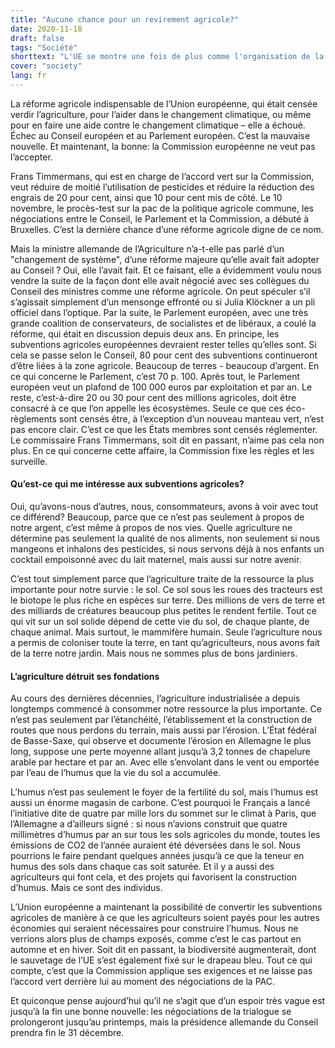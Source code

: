 ```yaml
---
title: "Aucune chance pour un revirement agricole?"
date: 2020-11-18
draft: false
tags: "Société"
shorttext: "L'UE se montre une fois de plus comme l'organisation de la valise noire. Le tournant de l'agriculture ne change plus rien."
cover: "society"
lang: fr
---
```


La réforme agricole indispensable de l’Union européenne, qui était censée verdir l’agriculture, pour l’aider dans le changement climatique, ou même pour en faire une aide contre le changement climatique – elle a échoué. Échec au Conseil européen et au Parlement européen. C’est la mauvaise nouvelle. Et maintenant, la bonne: la Commission européenne ne veut pas l’accepter.

Frans Timmermans, qui est en charge de l’accord vert sur la Commission, veut réduire de moitié l’utilisation de pesticides et réduire la réduction des engrais de 20 pour cent, ainsi que 10 pour cent mis de côté. Le 10 novembre, le procès-test sur la pac de la politique agricole commune, les négociations entre le Conseil, le Parlement et la Commission, a débuté à Bruxelles. C’est la dernière chance d’une réforme agricole digne de ce nom.

Mais la ministre allemande de l’Agriculture n’a-t-elle pas parlé d’un "changement de système", d’une réforme majeure qu’elle avait fait adopter au Conseil ? Oui, elle l’avait fait. Et ce faisant, elle a évidemment voulu nous vendre la suite de la façon dont elle avait négocié avec ses collègues du Conseil des ministres comme une réforme agricole. On peut spéculer s’il s’agissait simplement d’un mensonge effronté ou si Julia Klöckner a un pli officiel dans l’optique. Par la suite, le Parlement européen, avec une très grande coalition de conservateurs, de socialistes et de libéraux, a coulé la réforme, qui était en discussion depuis deux ans. En principe, les subventions agricoles européennes devraient rester telles qu’elles sont. Si cela se passe selon le Conseil, 80 pour cent des subventions continueront d’être liées à la zone agricole. Beaucoup de terres - beaucoup d’argent. En ce qui concerne le Parlement, c’est 70 p. 100. Après tout, le Parlement européen veut un plafond de 100 000 euros par exploitation et par an. Le reste, c’est-à-dire 20 ou 30 pour cent des millions agricoles, doit être consacré à ce que l’on appelle les écosystèmes. Seule ce que ces éco-règlements sont censés être, à l’exception d’un nouveau manteau vert, n’est pas encore clair. C’est ce que les États membres sont censés réglementer. Le commissaire Frans Timmermans, soit dit en passant, n’aime pas cela non plus. En ce qui concerne cette affaire, la Commission fixe les règles et les surveille.

#### Qu’est-ce qui me intéresse aux subventions agricoles?

Oui, qu’avons-nous d’autres, nous, consommateurs, avons à voir avec tout ce différend? Beaucoup, parce que ce n’est pas seulement à propos de notre argent, c’est même à propos de nos vies. Quelle agriculture ne détermine pas seulement la qualité de nos aliments, non seulement si nous mangeons et inhalons des pesticides, si nous servons déjà à nos enfants un cocktail empoisonné avec du lait maternel, mais aussi sur notre avenir.

C’est tout simplement parce que l’agriculture traite de la ressource la plus importante pour notre survie : le sol. Ce sol sous les roues des tracteurs est le biotope le plus riche en espèces sur terre. Des millions de vers de terre et des milliards de créatures beaucoup plus petites le rendent fertile. Tout ce qui vit sur un sol solide dépend de cette vie du sol, de chaque plante, de chaque animal. Mais surtout, le mammifère humain. Seule l’agriculture nous a permis de coloniser toute la terre, en tant qu’agriculteurs, nous avons fait de la terre notre jardin. Mais nous ne sommes plus de bons jardiniers.

#### L’agriculture détruit ses fondations

Au cours des dernières décennies, l’agriculture industrialisée a depuis longtemps commencé à consommer notre ressource la plus importante. Ce n’est pas seulement par l’étanchéité, l’établissement et la construction de routes que nous perdons du terrain, mais aussi par l’érosion. L’État fédéral de Basse-Saxe, qui observe et documente l’érosion en Allemagne le plus long, suppose une perte moyenne allant jusqu’à 3,2 tonnes de chapelure arable par hectare et par an. Avec elle s’envolant dans le vent ou emportée par l’eau de l’humus que la vie du sol a accumulée.

L’humus n’est pas seulement le foyer de la fertilité du sol, mais l’humus est aussi un énorme magasin de carbone. C’est pourquoi le Français a lancé l’initiative dite de quatre par mille lors du sommet sur le climat à Paris, que l’Allemagne a d’ailleurs signé : si nous n’avions construit que quatre millimètres d’humus par an sur tous les sols agricoles du monde, toutes les émissions de CO2 de l’année auraient été déversées dans le sol. Nous pourrions le faire pendant quelques années jusqu’à ce que la teneur en humus des sols dans chaque cas soit saturée. Et il y a aussi des agriculteurs qui font cela, et des projets qui favorisent la construction d’humus. Mais ce sont des individus.

L’Union européenne a maintenant la possibilité de convertir les subventions agricoles de manière à ce que les agriculteurs soient payés pour les autres économies qui seraient nécessaires pour construire l’humus. Nous ne verrions alors plus de champs exposés, comme c’est le cas partout en automne et en hiver. Soit dit en passant, la biodiversité augmenterait, dont le sauvetage de l’UE s’est également fixé sur le drapeau bleu. Tout ce qui compte, c’est que la Commission applique ses exigences et ne laisse pas l’accord vert derrière lui au moment des négociations de la PAC.

Et quiconque pense aujourd’hui qu’il ne s’agit que d’un espoir très vague est jusqu’à la fin une bonne nouvelle: les négociations de la trialogue se prolongeront jusqu’au printemps, mais la présidence allemande du Conseil prendra fin le 31 décembre.
